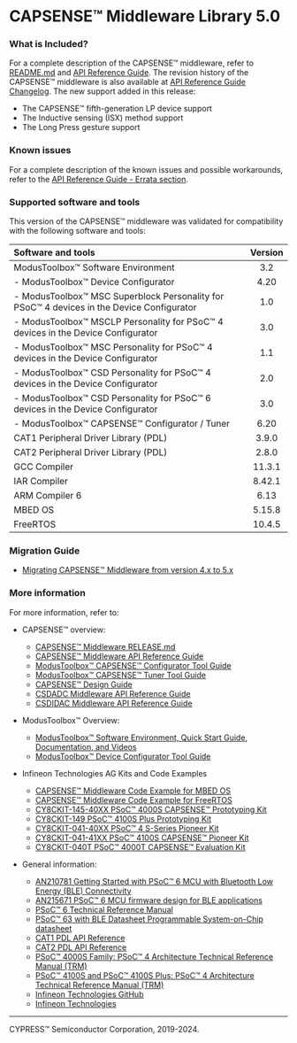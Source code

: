 # CAPSENSE™ Middleware Library 5.0

### What is Included?
For a complete description of the CAPSENSE™ middleware, refer to [README.md](./README.md) and [API Reference Guide](https://infineon.github.io/capsense/capsense_api_reference_manual/html/index.html).
The revision history of the CAPSENSE™ middleware is also available at [API Reference Guide Changelog](https://infineon.github.io/capsense/capsense_api_reference_manual/html/index.html#section_capsense_changelog).
The new support added in this release:
* The CAPSENSE™ fifth-generation LP device support
* The Inductive sensing (ISX) method support
* The Long Press gesture support


### Known issues
For a complete description of the known issues and possible workarounds, refer to the [API Reference Guide - Errata section](https://infineon.github.io/capsense/capsense_api_reference_manual/html/index.html#section_capsense_errata).


### Supported software and tools
This version of the CAPSENSE™ middleware was validated for compatibility with the following software and tools:

| Software and tools                                                                                | Version |
| :---                                                                                              | :----:  |
| ModusToolbox™ Software Environment                                                                | 3.2     |
| - ModusToolbox™ Device Configurator                                                               | 4.20    |
| - ModusToolbox™ MSC Superblock Personality for PSoC™ 4 devices in the Device Configurator         | 1.0     |
| - ModusToolbox™ MSCLP Personality for PSoC™ 4 devices in the Device Configurator                  | 3.0     |
| - ModusToolbox™ MSC Personality for PSoC™ 4 devices in the Device Configurator                    | 1.1     |
| - ModusToolbox™ CSD Personality for PSoC™ 4 devices in the Device Configurator                    | 2.0     |
| - ModusToolbox™ CSD Personality for PSoC™ 6 devices in the Device Configurator                    | 3.0     |
| - ModusToolbox™ CAPSENSE™ Configurator / Tuner                                                    | 6.20    |
| CAT1 Peripheral Driver Library (PDL)                                                              | 3.9.0   |
| CAT2 Peripheral Driver Library (PDL)                                                              | 2.8.0   |
| GCC Compiler                                                                                      | 11.3.1  |
| IAR Compiler                                                                                      | 8.42.1  |
| ARM Compiler 6                                                                                    | 6.13    |
| MBED OS                                                                                           | 5.15.8  |
| FreeRTOS                                                                                          | 10.4.5  |

### Migration Guide
* [Migrating CAPSENSE™ Middleware from version 4.x to 5.x](https://community.infineon.com/t5/Knowledge-Base-Articles/Migrating-CAPSENSE-Middleware-from-version-4-x-to-5-x-KBA239563/ta-p/715751)

### More information
For more information, refer to:
* CAPSENSE™ overview:
  * [CAPSENSE™ Middleware RELEASE.md](./RELEASE.md)
  * [CAPSENSE™ Middleware API Reference Guide](https://infineon.github.io/capsense/capsense_api_reference_manual/html/index.html)
  * [ModusToolbox™ CAPSENSE™ Configurator Tool Guide](www.infineon.com/ModusToolboxCapSenseConfig)
  * [ModusToolbox™ CAPSENSE™ Tuner Tool Guide](www.infineon.com/ModusToolboxCapSenseTuner)
  * [CAPSENSE™ Design Guide](https://www.infineon.com/dgdl/Infineon-AN85951_PSoC_4_and_PSoC_6_MCU_CapSense_Design_Guide-ApplicationNotes-v27_00-EN.pdf?fileId=8ac78c8c7cdc391c017d0723535d4661)
  * [CSDADC Middleware API Reference Guide](https://infineon.github.io/csdadc/csdadc_api_reference_manual/html/index.html)
  * [CSDIDAC Middleware API Reference Guide](https://infineon.github.io/csdidac/csdidac_api_reference_manual/html/index.html)

* ModusToolbox™ Overview:
  * [ModusToolbox™ Software Environment, Quick Start Guide, Documentation, and Videos](https://www.infineon.com/cms/en/design-support/tools/sdk/modustoolbox-software)
  * [ModusToolbox™ Device Configurator Tool Guide](https://www.infineon.com/ModusToolboxDeviceConfig)

* Infineon Technologies AG Kits and Code Examples
  * [CAPSENSE™ Middleware Code Example for MBED OS](https://github.com/Infineon/mbed-os-example-capsense)
  * [CAPSENSE™ Middleware Code Example for FreeRTOS](https://github.com/Infineon/mtb-example-psoc6-emwin-eink-freertos)
  * [CY8CKIT-145-40XX PSoC™ 4000S CAPSENSE™ Prototyping Kit](https://www.infineon.com/cms/en/product/evaluation-boards/cy8ckit-145-40xx)
  * [CY8CKIT-149 PSoC™ 4100S Plus Prototyping Kit](https://www.infineon.com/cms/en/product/evaluation-boards/cy8ckit-149)
  * [CY8CKIT-041-40XX PSoC™ 4 S-Series Pioneer Kit](https://www.infineon.com/dgdl/Infineon-CY8CKIT-041-40XX_PSoC_4_S-Series_Pioneer_Kit_Quick_Start_Guide-UserManual-v01_00-EN.pdf?fileId=8ac78c8c7d0d8da4017d0efc44781263)
  * [CY8CKIT-041-41XX PSoC™ 4100S CAPSENSE™ Pioneer Kit](https://www.infineon.com/cms/en/product/evaluation-boards/cy8ckit-041-41xx/)
  * [CY8CKIT-040T PSoC™ 4000T CAPSENSE™ Evaluation Kit](https://www.infineon.com/cms/en/product/evaluation-boards/cy8ckit-040t/)

* General information:
  * [AN210781 Getting Started with PSoC™ 6 MCU with Bluetooth Low Energy (BLE) Connectivity](https://www.infineon.com/dgdl/Infineon-AN210781_Getting_Started_with_PSoC_6_MCU_with_Bluetooth_Low_Energy_(BLE)_Connectivity_on_PSoC_Creator-ApplicationNotes-v05_00-EN.pdf?fileId=8ac78c8c7cdc391c017d0d311f536528)
  * [AN215671 PSoC&trade; 6 MCU firmware design for BLE applications](https://www.infineon.com/cms/en/search.html#!term=AN215671&view=downloads)
  * [PSoC™ 6 Technical Reference Manual](https://www.infineon.com/dgdl/Infineon-PSoC_6_MCU_PSoC_63_with_BLE_Architecture_Technical_Reference_Manual-AdditionalTechnicalInformation-v11_00-EN.pdf?fileId=8ac78c8c7d0d8da4017d0f946fea01ca)
  * [PSoC™ 63 with BLE Datasheet Programmable System-on-Chip datasheet](https://www.infineon.com/dgdl/Infineon-PSoC_6_MCU_PSoC_63_with_BLE_Datasheet_Programmable_System-on-Chip_(PSoC)-DataSheet-v16_00-EN.pdf?fileId=8ac78c8c7d0d8da4017d0ee4efe46c37)
  * [CAT1 PDL API Reference](https://infineon.github.io/mtb-pdl-cat1/pdl_api_reference_manual/html/index.html)
  * [CAT2 PDL API Reference](https://infineon.github.io/mtb-pdl-cat2/pdl_api_reference_manual/html/index.html)
  * [PSoC™ 4000S Family: PSoC™ 4 Architecture Technical Reference Manual (TRM)](https://www.infineon.com/dgdl/Infineon-PSoC_4000S_Family_PSoC_4_Architecture_Technical_Reference_Manual_(TRM)-AdditionalTechnicalInformation-v04_00-EN.pdf?fileId=8ac78c8c7d0d8da4017d0f915c737eb7)
  * [PSoC™ 4100S and PSoC™ 4100S Plus: PSoC™ 4 Architecture Technical Reference Manual (TRM)](https://www.infineon.com/dgdl/Infineon-PSoC_4100S_and_PSoC_4100S_Plus_PSoC_4_Architecture_TRM-AdditionalTechnicalInformation-v12_00-EN.pdf?fileId=8ac78c8c7d0d8da4017d0f9433460188)
  * [Infineon Technologies GitHub](https://github.com/Infineon)
  * [Infineon Technologies](http://www.infineon.com)

---
CYPRESS™ Semiconductor Corporation, 2019-2024.
